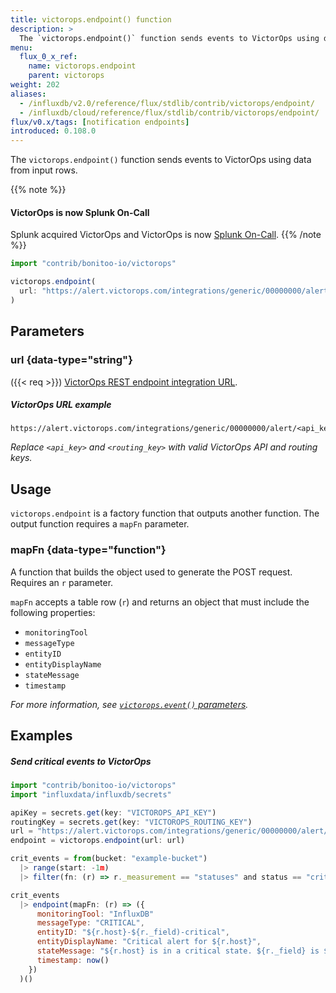 ```yaml
---
title: victorops.endpoint() function
description: >
  The `victorops.endpoint()` function sends events to VictorOps using data from input rows.
menu:
  flux_0_x_ref:
    name: victorops.endpoint
    parent: victorops
weight: 202
aliases:
  - /influxdb/v2.0/reference/flux/stdlib/contrib/victorops/endpoint/
  - /influxdb/cloud/reference/flux/stdlib/contrib/victorops/endpoint/
flux/v0.x/tags: [notification endpoints]
introduced: 0.108.0
---
```


The `victorops.endpoint()` function sends events to VictorOps using data from input rows.

{{% note %}}
#### VictorOps is now Splunk On-Call
Splunk acquired VictorOps and VictorOps is now
[Splunk On-Call](https://www.splunk.com/en_us/investor-relations/acquisitions/splunk-on-call.html).
{{% /note %}}

```js
import "contrib/bonitoo-io/victorops"

victorops.endpoint(
  url: "https://alert.victorops.com/integrations/generic/00000000/alert${apiKey}/${routingKey}",
)
```

## Parameters

### url {data-type="string"}
({{< req >}})
[VictorOps REST endpoint integration URL](https://help.victorops.com/knowledge-base/rest-endpoint-integration-guide/).

##### VictorOps URL example
```
https://alert.victorops.com/integrations/generic/00000000/alert/<api_key>/<routing_key>
```

_Replace `<api_key>` and `<routing_key>` with valid VictorOps API and routing keys._

## Usage
`victorops.endpoint` is a factory function that outputs another function.
The output function requires a `mapFn` parameter.

### mapFn {data-type="function"}
A function that builds the object used to generate the POST request.
Requires an `r` parameter.

`mapFn` accepts a table row (`r`) and returns an object that must include the
following properties:

- `monitoringTool`
- `messageType`
- `entityID`
- `entityDisplayName`
- `stateMessage`
- `timestamp`

_For more information, see [`victorops.event()` parameters](/flux/v0.x/stdlib/contrib/bonitoo-io/victorops/event/#parameters)._

## Examples

##### Send critical events to VictorOps
```js
import "contrib/bonitoo-io/victorops"
import "influxdata/influxdb/secrets"

apiKey = secrets.get(key: "VICTOROPS_API_KEY")
routingKey = secrets.get(key: "VICTOROPS_ROUTING_KEY")
url = "https://alert.victorops.com/integrations/generic/00000000/alert/${apiKey}/${routingKey}"
endpoint = victorops.endpoint(url: url)

crit_events = from(bucket: "example-bucket")
  |> range(start: -1m)
  |> filter(fn: (r) => r._measurement == "statuses" and status == "crit")

crit_events
  |> endpoint(mapFn: (r) => ({
      monitoringTool: "InfluxDB"
      messageType: "CRITICAL",
      entityID: "${r.host}-${r._field)-critical",
      entityDisplayName: "Critical alert for ${r.host}",
      stateMessage: "${r.host} is in a critical state. ${r._field} is ${string(v: r._value)}.",
      timestamp: now()
    })
  )()
```
